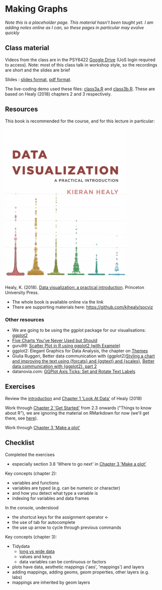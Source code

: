 # Making Graphs

<div class="info">
<p><em>Note this is a placeholder page. This material hasn’t been taught yet. I am adding notes online as I can, so these pages in particular may evolve quickly</em></p>
</div>

## Class material

Videos from the class are in the PSY6422 [Google Drive](https://drive.google.com/drive/folders/1IbnGAO2Gn4u9T_qze5zhZyU9E8qNmdHh?usp=sharing) (UoS login required to access). Note: most of this class talk in workshop style, so the recordings are short and the slides are brief

Slides : [slides format](https://docs.google.com/presentation/d/1DbStojATmr9ZH4_23-F24uqZZ_9M9LkenGLFlwWZBig/edit?usp=sharing), [pdf format](https://drive.google.com/file/d/1A1ZtzJdDjYH7kqmdlTwSfKqVrYXo_lJ0/view?usp=sharing).

The live-coding demo used these files: [class3a.R](static/class3a.R) and [class3b.R](static/class3b.R). These are based on Healy (2018) chapters 2 and 3 respectively.
  
## Resources

This book is recommended for the course, and for this lecture in particular:

<img src="images/dv-cover-pupress.jpeg" style="width: 400px; float: center;">

Healy, K. (2018). [Data visualization: a practical introduction](https://socviz.co/). Princeton University Press. 

* The whole book is available online via the link  
* There are supporting materials here: https://github.com/kjhealy/socviz  
 
 
### Other resources 

* We are going to be using the ggplot package for our visualisations: [ggplot2](https://ggplot2.tidyverse.org/)
* [Five Charts You’ve Never Used but Should](https://policyviz.com/2021/02/08/five-charts-youve-never-used-but-should/)
* guru99: [Scatter Plot in R using ggplot2 (with Example)](https://www.guru99.com/r-scatter-plot-ggplot2.html)
* ggplot2: Elegant Graphics for Data Analysis, the chapter on [Themes](https://ggplot2-book.org/polishing.html)
* Giulia Ruggeri, Better data communication with {ggplot2}[Styling a chart and improving the text using {forcats} and {ggtext} and {scales}](https://giulia-ruggeri.medium.com/better-data-communication-with-ggplot2-92fbcfea2c6e), [Better data communication with {ggplot2}, part 2](https://giulia-ruggeri.medium.com/better-data-communication-with-ggplot2-part-2-615a5180ccb)
* datanovia.com: [GGPlot Axis Ticks: Set and Rotate Text Labels](https://www.datanovia.com/en/blog/ggplot-axis-ticks-set-and-rotate-text-labels/)

## Exercises

Review the [introduction](https://socviz.co) and [Chapter 1 'Look At Data'](https://socviz.co/lookatdata.html) of Healy (2018)

Work through [Chapter 2 'Get Started'](https://socviz.co/gettingstarted.html) from 2.3 onwards ("Things to know about R"), we are ignoring the material on RMarkdown for now (we'll get there, see [here](https://tomstafford.github.io/psy6422/rmarkdown.html)).

Work through [Chapter 3 'Make a plot'](https://socviz.co/makeplot.html)

## Checklist

Completed the exercises  

 * especially section 3.8 'Where to go next' in [Chapter 3 'Make a plot'](https://socviz.co/makeplot.html)

Key concepts (chapter 2):  

* variables and functions
* variables are typed (e.g. can be numeric or character)
 * and how you detect what type a variable is
* indexing for variables and data frames

In the console, understood  

  * the shortcut keys for the assignment operator <- 
  * the use of tab for autocomplete
  * the use up arrow to cycle through previous commands

Key concepts (chapter 3):  

* Tidydata
  * [long vs wide data](https://en.wikipedia.org/wiki/Wide_and_narrow_data)
  * values and keys
  * data variables can be continuous or factors 
* plots have data, aesthetic mappings ('aes', 'mappings') and layers
* adding mappings, adding geoms, geom properties, other layers (e.g. labs)
* mappings are inherited by geom layers
